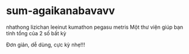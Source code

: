 # sum-agaikanabavavv
nhathong
lizichan
leeinut
kumathon
pegasu
metris
Một thư viện giúp bạn tính tổng của 2 số bất kỳ

Đơn giản, dễ dùng, cực kỳ nhẹ!!!
